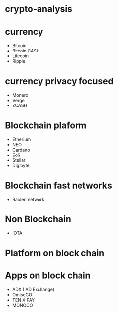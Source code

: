 # crypto-analysis

# currency 
 - Bitcoin
 - Bitcoin CASH
 - Litecoin
 - Ripple

# currency privacy focused 
 - Monero
 - Verge
 - ZCASH
 
# Blockchain plaform
 - Etherium
 - NEO
 - Cardano
 - EoS
 - Stellar
 - Digibyte
 

# Blockchain fast networks
 - Raiden network
 

# Non Blockchain 
 - IOTA

# Platform on block chain

# Apps on block chain

- ADX ( AD Exchange)
- OmiseGO
- TEN X PAY
- MONOCO

